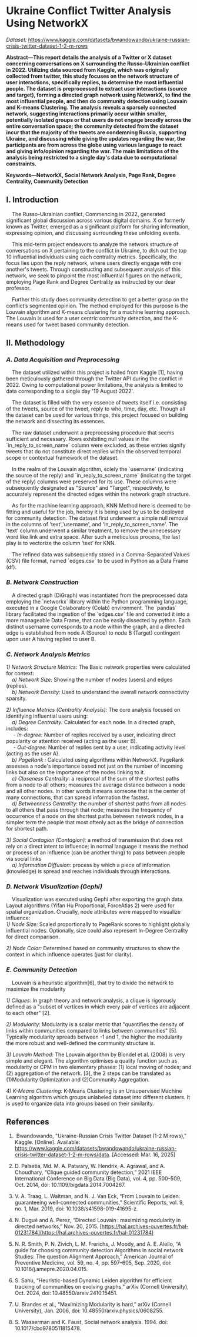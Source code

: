 # **Ukraine Conflict Twitter Analysis Using NetworkX**
*Dataset:* https://www.kaggle.com/datasets/bwandowando/ukraine-russian-crisis-twitter-dataset-1-2-m-rows

**Abstract—This report details the analysis of a Twitter or X dataset concerning conversations on X surrounding the Russo-Ukrainian conflict in 2022\. Utilizing data sourced from Kaggle, which was originally collected from twitter, this study focuses on the network structure of user interactions, specifically replies, to determine the most influential people. The dataset is preprocessed to extract user interactions (source and target), forming a directed graph network using NetworkX, to find the most influential people, and then do community detection using Louvain  and K-means Clustering. The analysis reveals a sparsely connected network, suggesting interactions primarily occur within smaller, potentially isolated groups or that users do not engage broadly across the entire conversation space; the community detected from the dataset incur that the majority of the tweets are condemning Russia, supporting Ukraine, and discussing while giving the updates regarding the war, the participants are from across the globe using various language to react and giving info/opinion regarding the war. The main limitations of the analysis being restricted to a single day's data due to computational constraints.**

**Keywords—NetworkX, Social Network Analysis, Page Rank, Degree Centrality, Community Detection**

## I.  Introduction

&nbsp;&nbsp;&nbsp;&nbsp;The Russo-Ukrainian conflict, Commencing in 2022, generated significant global discussion across various digital domains. X or formerly known as Twitter, emerged as a significant platform for sharing information, expressing opinion, and discussing surrounding these unfolding events.

&nbsp;&nbsp;&nbsp;&nbsp;This mid-term project endeavors to analyze the network structure of conversations on X pertaining to the conflict in Ukraine, to dish out the top 10 influential individuals using each centrality metrics. Specifically, the focus lies upon the reply network, where users directly engage with one another's tweets. Through constructing and subsequent analysis of this network, we seek to pinpoint the most influential figures on the network, employing Page Rank and Degree Centrality as instructed by our dear professor.

&nbsp;&nbsp;&nbsp;&nbsp;Further this study does community detection to get a better grasp on the conflict’s segmented opinion. The method employed for this purpose is the Louvain algorithm and K-means clustering for a machine learning approach. The Louvain is used for a user centric community detection, and the K-means used for tweet based community detection.

## II. Methodology

### *A. Data Acquisition and Preprocessing*

&nbsp;&nbsp;&nbsp;&nbsp;The dataset utilized within this project is hailed from Kaggle \[1\], having been meticulously gathered through the Twitter API during the conflict in 2022\. Owing to computational power limitations, the analysis is limited to data corresponding to a single day '19 August 2022'.

&nbsp;&nbsp;&nbsp;&nbsp;The dataset is filled with the very essence of tweets itself i.e. consisting of the tweets, source of the tweet, reply to who, time, day, etc. Though all the dataset can be used for various things, this project focused on building the network and dissecting its essences.

&nbsp;&nbsp;&nbsp;&nbsp;The raw dataset underwent a preprocessing procedure that seems sufficient and necessary. Rows exhibiting null values in the \`in\_reply\_to\_screen\_name\` column were excluded, as these entries signify tweets that do not constitute direct replies within the observed temporal scope or contextual framework of the dataset. 

&nbsp;&nbsp;&nbsp;&nbsp;In the realm of the Louvain algorithm, solely the \`username\` (indicating the source of the reply) and \`in\_reply\_to\_screen\_name\` (indicating the target of the reply) columns were preserved for its use. These columns were subsequently designated as "Source" and "Target", respectively, to accurately represent the directed edges within the network graph structure. 

&nbsp;&nbsp;&nbsp;&nbsp;As for the machine learning approach, KNN Method here is deemed to be fitting and useful for the job, hereby it is being used by us to be deployed for community detection. The dataset first underwent a simple null removal in the columns of 'text','username', and 'in\_reply\_to\_screen\_name'. The 'text' column underwent a similar treatment, to remove the unnecessary word like link and extra space. After such a meticulous process, the last play is to vectorize the column ‘text’ for KNN.

&nbsp;&nbsp;&nbsp;&nbsp;The refined data was subsequently stored in a Comma-Separated Values (CSV) file format, named \`edges.csv\` to be used in Python as a Data Frame (df).

### *B. Network Construction*
&nbsp;&nbsp;&nbsp;&nbsp;A directed graph (DiGraph) was instantiated from the preprocessed data employing the \`networkx\` library within the Python programming language, executed in a Google Colaboratory (Colab) environment. The \`pandas\` library facilitated the ingestion of the \`edges.csv\` file and converted it into a more manageable Data Frame, that can be easily dissected by python. Each distinct username corresponds to a node within the graph, and a directed edge is established from node A (Source) to node B (Target) contingent upon user A having replied to user B.

### *C. Network Analysis Metrics*
*1) Network Structure Metrics:* The Basic network properties were calculated for context:<br>
&nbsp;&nbsp;&nbsp;&nbsp;*a) Network Size:* Showing the number of nodes (users) and edges (replies). <br>
&nbsp;&nbsp;&nbsp;&nbsp;*b) Network Density:* Used to understand the overall network connectivity sparsity.<br>

*2) Influence Metrics (Centrality Analysis):* The core analysis focused on identifying influential users using:<br>
&nbsp;&nbsp;&nbsp;&nbsp;*a) Degree Centrality:* Calculated for each node. In a directed graph, includes:<br>
&nbsp;&nbsp;&nbsp;&nbsp; -  *In-degree:* Number of replies received by a user, indicating direct popularity or attention received (acting as the user B).<br>
&nbsp;&nbsp;&nbsp;&nbsp; -  *Out-degree:* Number of replies sent by a user, indicating activity level (acting as the user A). <br>
&nbsp;&nbsp;&nbsp;&nbsp;*b) PageRank :* Calculated using algorithms within NetworkX. PageRank assesses a node's importance based not just on the number of incoming links but also on the importance of the nodes linking to it.<br>
&nbsp;&nbsp;&nbsp;&nbsp;*c) Closeness Centrality*: a reciprocal of the sum of the shortest paths from a node to all others; measures the average distance between a node and all other nodes. In other words it means someone that is the center of many connections, that can spread information the fastest.  <br>
&nbsp;&nbsp;&nbsp;&nbsp;*d) Betweenness Centrality*: the number of shortest paths from all nodes to all others that pass through that node; measures the frequency of occurrence of a node on the shortest paths between network nodes, in a simpler term the people that most oftenly act as the bridge of connection for shortest path.  

*3) Social Contagion (Contagion):* a method of transmission that does not rely on a direct intent to influence; in normal language it means the method or process of an influence (can be another thing) to pass between people via social links  <br>
&nbsp;&nbsp;&nbsp;&nbsp;*a) Information Diffusion*: process by which a piece of information (knowledge) is spread and reaches individuals through interactions.

### *D. Network Visualization (Gephi)*
&nbsp;&nbsp;&nbsp;&nbsp;Visualization was executed using Gephi after exporting the graph data. Layout algorithms (Yifan Hu Proportional, ForceAtlas 2\) were used for spatial organization. Crucially, node attributes were mapped to visualize influence:<br>
*1) Node Size:* Scaled proportionally to PageRank scores to highlight globally influential nodes. Optionally, size could also represent In-Degree Centrality for direct comparison.<br>

*2) Node Color:* Determined based on community structures to show the context in which influence operates (just for clarity).

### *E. Community Detection*
&nbsp;&nbsp;&nbsp;&nbsp;Louvain is a heuristic algorithm\[6\], that try to divide the network to maximize the modularity

*1) Cliques:* In graph theory and network analysis, a clique is rigorously defined as a "subset of vertices in which every pair of vertices are adjacent to each other" \[2\]. <br>

*2) Modularity:* Modularity is a scalar metric that "quantifies the density of links within communities compared to links between communities" \[5\]. Typically modularity spreads between \-1 and 1, the higher the modularity the more robust and well-defined the community structure is. <br>

*3) Louvain Method:* The Louvain algorithm by Blondel et al. (2008) is very simple and elegant. The algorithm optimises a quality function such as modularity or CPM in two elementary phases: (1) local moving of nodes; and (2) aggregation of the network. \[3\], the 2 steps can be translated as (1)Modularity Optimization and (2)Community Aggregation. <br>

*4) K-Means Clustering:* K-Means Clustering is an Unsupervised Machine Learning algorithm which groups unlabeled dataset into different clusters. It is used to organize data into groups based on their similarity. 

## References
1.  Bwandowando, "Ukraine-Russian Crisis Twitter Dataset (1-2 M rows)," Kaggle. \[Online\]. Available: https://www.kaggle.com/datasets/bwandowando/ukraine-russian-crisis-twitter-dataset-1-2-m-rows/data. \[Accessed: Mar. 16, 2025\]

2. D. Palsetia, Md. M. A. Patwary, W. Hendrix, A. Agrawal, and A. Choudhary, “Clique guided community detection,” 2021 IEEE International Conference on Big Data (Big Data), vol. 4, pp. 500–509, Oct. 2014, doi: 10.1109/bigdata.2014.7004267.

3. V. A. Traag, L. Waltman, and N. J. Van Eck, “From Louvain to Leiden: guaranteeing well-connected communities,” Scientific Reports, vol. 9, no. 1, Mar. 2019, doi: 10.1038/s41598-019-41695-z.

4. N. Dugué and A. Perez, “Directed Louvain : maximizing modularity in directed networks,” Nov. 20, 2015\. [https://hal.archives-ouvertes.fr/hal-01231784](https://hal.archives-ouvertes.fr/hal-01231784)

5. N. R. Smith, P. N. Zivich, L. M. Frerichs, J. Moody, and A. E. Aiello, “A guide for choosing community detection Algorithms in social network Studies: The question Alignment Approach,” American Journal of Preventive Medicine, vol. 59, no. 4, pp. 597–605, Sep. 2020, doi: 10.1016/j.amepre.2020.04.015.

6. S. Sahu, “Heuristic-based Dynamic Leiden algorithm for efficient tracking of communities on evolving graphs,” arXiv (Cornell University), Oct. 2024, doi: 10.48550/arxiv.2410.15451.

7. U. Brandes et al., “Maximizing Modularity is hard,” arXiv (Cornell University), Jan. 2006, doi: 10.48550/arxiv.physics/0608255.

8. S. Wasserman and K. Faust, Social network analysis. 1994\. doi: 10.1017/cbo9780511815478.
